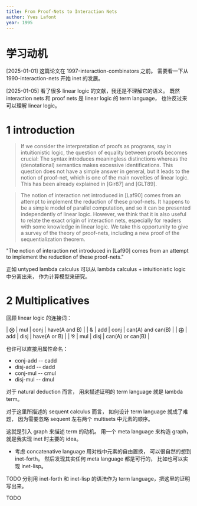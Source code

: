 ```yaml
---
title: From Proof-Nets to Interaction Nets
author: Yves Lafont
year: 1995
---
```


# 学习动机

[2025-01-01] 这篇论文在 1997-interaction-combinators 之前。
需要看一下从 1990-interaction-nets 开始 inet 的发展。

[2025-01-05] 看了很多 linear logic 的文献，我还是不理解它的语义。
既然 interaction nets 和 proof nets 是 linear logic 的 term language，
也许反过来可以理解 linear logic。

# 1 introduction

> If we consider the interpretation of proofs as programs, say in
> intuitionistic logic, the question of equality between proofs
> becomes crucial: The syntax introduces meaningless distinctions
> whereas the (denotational) semantics makes excessive
> identifications. This question does not have a simple answer in
> general, but it leads to the notion of proof-net, which is one of
> the main novelties of linear logic. This has been already explained
> in [Gir87] and [GLT89].

> The notion of interaction net introduced in [Laf90] comes from an
> attempt to implement the reduction of these proof-nets. It happens
> to be a simple model of parallel computation, and so it can be
> presented independently of linear logic. However, we think that it
> is also useful to relate the exact origin of interaction nets,
> especially for readers with some knowledge in linear logic. We take
> this opportunity to give a survey of the theory of proof-nets,
> including a new proof of the sequentialization theorem.

"The notion of interaction net introduced in [Laf90] comes from an
attempt to implement the reduction of these proof-nets."

正如 untyped lambda calculus 可以从
lambda calculus + intuitionistic logic 中分离出来，
作为计算模型来研究。

# 2 Multiplicatives

回顾 linear logic 的连接词：

| ⨂ | mul | conj | have(A and B)     |
| & | add | conj | can(A) and can(B) |
| ⨁ | add | disj | have(A or B)      |
| ⅋ | mul | disj | can(A) or can(B)  |

也许可以直接用属性命名：

- conj-add -- cadd
- disj-add -- dadd
- conj-mul -- cmul
- disj-mul -- dmul

对于 natural deduction 而言，
用来描述证明的 term language 就是 lambda term。

对于这里所描述的 sequent calculus 而言，
如何设计 term language 就成了难题，
因为需要忽略 sequent 左右两个 multisets 中元素的顺序。

这就是引入 graph 来描述 term 的动机。
用一个 meta language 来构造 graph，
就是我实现 inet 时主要的 idea。

- 考虑 concatenative language 用对栈中元素的自由置换，
  可以很自然的想到 inet-forth。
  然后发现其实任何 meta language 都是可行的，
  比如也可以实现 inet-lisp。

TODO 分别用 inet-forth 和 inet-lisp 的语法作为 term language，把这里的证明写出来。

TODO
